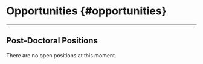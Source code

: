 Opportunities {#opportunities}
=============

----------------------------------------------------------------------------------------------------
Post-Doctoral Positions
----------------------------------------------------------------------------------------------------

There are no open positions at this moment.

